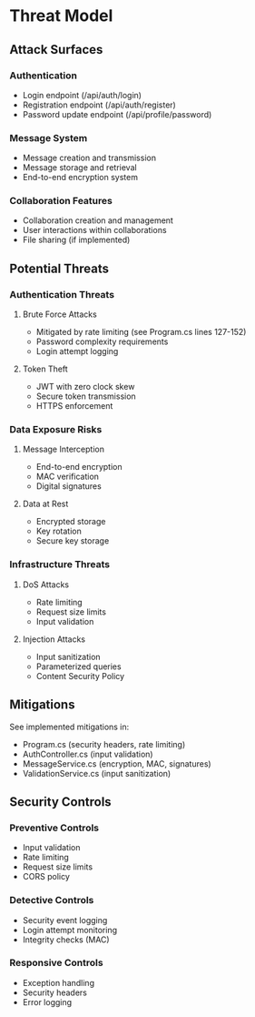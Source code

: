 # Threat Model

## Attack Surfaces

### Authentication
- Login endpoint (/api/auth/login)
- Registration endpoint (/api/auth/register)
- Password update endpoint (/api/profile/password)

### Message System
- Message creation and transmission
- Message storage and retrieval
- End-to-end encryption system

### Collaboration Features
- Collaboration creation and management
- User interactions within collaborations
- File sharing (if implemented)

## Potential Threats

### Authentication Threats
1. Brute Force Attacks
   - Mitigated by rate limiting (see Program.cs lines 127-152)
   - Password complexity requirements
   - Login attempt logging

2. Token Theft
   - JWT with zero clock skew
   - Secure token transmission
   - HTTPS enforcement

### Data Exposure Risks
1. Message Interception
   - End-to-end encryption
   - MAC verification
   - Digital signatures

2. Data at Rest
   - Encrypted storage
   - Key rotation
   - Secure key storage

### Infrastructure Threats
1. DoS Attacks
   - Rate limiting
   - Request size limits
   - Input validation

2. Injection Attacks
   - Input sanitization
   - Parameterized queries
   - Content Security Policy

## Mitigations

See implemented mitigations in:
- Program.cs (security headers, rate limiting)
- AuthController.cs (input validation)
- MessageService.cs (encryption, MAC, signatures)
- ValidationService.cs (input sanitization)

## Security Controls

### Preventive Controls
- Input validation
- Rate limiting
- Request size limits
- CORS policy

### Detective Controls
- Security event logging
- Login attempt monitoring
- Integrity checks (MAC)

### Responsive Controls
- Exception handling
- Security headers
- Error logging 